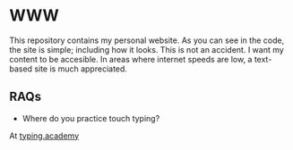 # WWW

This repository contains my personal website.  As you can see in the
code, the site is simple; including how it looks.  This is not an
accident.  I want my content to be accesible. In areas where internet
speeds are low, a text-based site is much appreciated.

## RAQs

  * Where do you practice touch typing?
  
  At [typing.academy](https://www.typing.academy/ "An academy for,
  well, typing")
